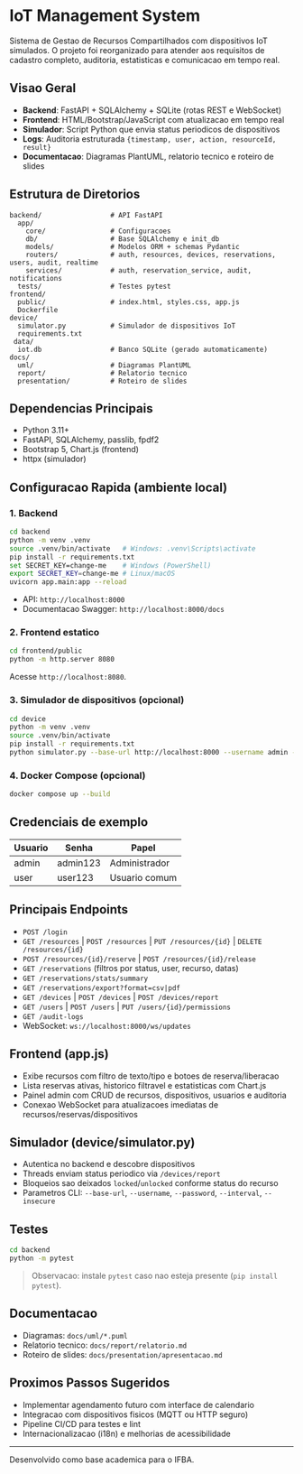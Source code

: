 # IoT Management System

Sistema de Gestao de Recursos Compartilhados com dispositivos IoT simulados. O projeto foi reorganizado para atender aos requisitos de cadastro completo, auditoria, estatisticas e comunicacao em tempo real.

## Visao Geral

- **Backend**: FastAPI + SQLAlchemy + SQLite (rotas REST e WebSocket)
- **Frontend**: HTML/Bootstrap/JavaScript com atualizacao em tempo real
- **Simulador**: Script Python que envia status periodicos de dispositivos
- **Logs**: Auditoria estruturada `{timestamp, user, action, resourceId, result}`
- **Documentacao**: Diagramas PlantUML, relatorio tecnico e roteiro de slides

## Estrutura de Diretorios

```
backend/                 # API FastAPI
  app/
    core/                # Configuracoes
    db/                  # Base SQLAlchemy e init_db
    models/              # Modelos ORM + schemas Pydantic
    routers/             # auth, resources, devices, reservations, users, audit, realtime
    services/            # auth, reservation_service, audit, notifications
  tests/                 # Testes pytest
frontend/
  public/                # index.html, styles.css, app.js
  Dockerfile
device/
  simulator.py           # Simulador de dispositivos IoT
  requirements.txt
 data/
  iot.db                 # Banco SQLite (gerado automaticamente)
docs/
  uml/                   # Diagramas PlantUML
  report/                # Relatorio tecnico
  presentation/          # Roteiro de slides
```

## Dependencias Principais

- Python 3.11+
- FastAPI, SQLAlchemy, passlib, fpdf2
- Bootstrap 5, Chart.js (frontend)
- httpx (simulador)

## Configuracao Rapida (ambiente local)

### 1. Backend

```bash
cd backend
python -m venv .venv
source .venv/bin/activate   # Windows: .venv\Scripts\activate
pip install -r requirements.txt
set SECRET_KEY=change-me    # Windows (PowerShell)
export SECRET_KEY=change-me # Linux/macOS
uvicorn app.main:app --reload
```

- API: `http://localhost:8000`
- Documentacao Swagger: `http://localhost:8000/docs`

### 2. Frontend estatico

```bash
cd frontend/public
python -m http.server 8080
```

Acesse `http://localhost:8080`.

### 3. Simulador de dispositivos (opcional)

```bash
cd device
python -m venv .venv
source .venv/bin/activate
pip install -r requirements.txt
python simulator.py --base-url http://localhost:8000 --username admin --password admin123 --interval 30
```

### 4. Docker Compose (opcional)

```bash
docker compose up --build
```

## Credenciais de exemplo

| Usuario | Senha     | Papel         |
|---------|-----------|---------------|
| admin   | admin123  | Administrador |
| user    | user123   | Usuario comum |

## Principais Endpoints

- `POST /login`
- `GET /resources` | `POST /resources` | `PUT /resources/{id}` | `DELETE /resources/{id}`
- `POST /resources/{id}/reserve` | `POST /resources/{id}/release`
- `GET /reservations` (filtros por status, user, recurso, datas)
- `GET /reservations/stats/summary`
- `GET /reservations/export?format=csv|pdf`
- `GET /devices` | `POST /devices` | `POST /devices/report`
- `GET /users` | `POST /users` | `PUT /users/{id}/permissions`
- `GET /audit-logs`
- WebSocket: `ws://localhost:8000/ws/updates`

## Frontend (app.js)

- Exibe recursos com filtro de texto/tipo e botoes de reserva/liberacao
- Lista reservas ativas, historico filtravel e estatisticas com Chart.js
- Painel admin com CRUD de recursos, dispositivos, usuarios e auditoria
- Conexao WebSocket para atualizacoes imediatas de recursos/reservas/dispositivos

## Simulador (device/simulator.py)

- Autentica no backend e descobre dispositivos
- Threads enviam status periodico via `/devices/report`
- Bloqueios sao deixados `locked`/`unlocked` conforme status do recurso
- Parametros CLI: `--base-url`, `--username`, `--password`, `--interval`, `--insecure`

## Testes

```bash
cd backend
python -m pytest
```

> Observacao: instale `pytest` caso nao esteja presente (`pip install pytest`).

## Documentacao

- Diagramas: `docs/uml/*.puml`
- Relatorio tecnico: `docs/report/relatorio.md`
- Roteiro de slides: `docs/presentation/apresentacao.md`

## Proximos Passos Sugeridos

- Implementar agendamento futuro com interface de calendario
- Integracao com dispositivos fisicos (MQTT ou HTTP seguro)
- Pipeline CI/CD para testes e lint
- Internacionalizacao (i18n) e melhorias de acessibilidade

---

Desenvolvido como base academica para o IFBA.
